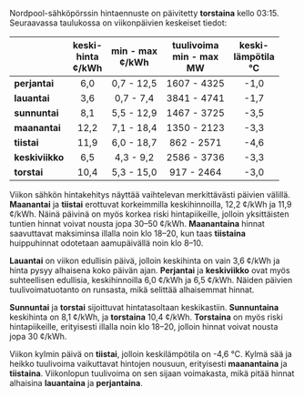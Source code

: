 Nordpool-sähköpörssin hintaennuste on päivitetty **torstaina** kello 03:15. Seuraavassa taulukossa on viikonpäivien keskeiset tiedot:

|        | keski-<br>hinta<br>¢/kWh | min - max<br>¢/kWh | tuulivoima<br>min - max<br>MW | keski-<br>lämpötila<br>°C |
|:-------------|:----------------:|:----------------:|:-------------:|:-------------:|
| **perjantai** | 6,0 | 0,7 - 12,5 | 1607 - 4325 | -1,0 |
| **lauantai** | 3,6 | 0,7 - 7,4 | 3841 - 4741 | -1,7 |
| **sunnuntai** | 8,1 | 5,5 - 12,9 | 1467 - 3725 | -3,5 |
| **maanantai** | 12,2 | 7,1 - 18,4 | 1350 - 2123 | -3,3 |
| **tiistai** | 11,9 | 6,0 - 18,7 | 862 - 2571 | -4,6 |
| **keskiviikko** | 6,5 | 4,3 - 9,2 | 2586 - 3736 | -3,3 |
| **torstai** | 10,4 | 5,3 - 15,0 | 917 - 2464 | -3,0 |

Viikon sähkön hintakehitys näyttää vaihtelevan merkittävästi päivien välillä. **Maanantai** ja **tiistai** erottuvat korkeimmilla keskihinnoilla, 12,2 ¢/kWh ja 11,9 ¢/kWh. Näinä päivinä on myös korkea riski hintapiikeille, jolloin yksittäisten tuntien hinnat voivat nousta jopa 30–50 ¢/kWh. **Maanantaina** hinnat saavuttavat maksiminsa illalla noin klo 18–20, kun taas **tiistaina** huippuhinnat odotetaan aamupäivällä noin klo 8–10.

**Lauantai** on viikon edullisin päivä, jolloin keskihinta on vain 3,6 ¢/kWh ja hinta pysyy alhaisena koko päivän ajan. **Perjantai** ja **keskiviikko** ovat myös suhteellisen edullisia, keskihinnoilla 6,0 ¢/kWh ja 6,5 ¢/kWh. Näiden päivien tuulivoimatuotanto on runsasta, mikä selittää alhaisemmat hinnat.

**Sunnuntai** ja **torstai** sijoittuvat hintatasoltaan keskikastiin. **Sunnuntaina** keskihinta on 8,1 ¢/kWh, ja **torstaina** 10,4 ¢/kWh. **Torstaina** on myös riski hintapiikeille, erityisesti illalla noin klo 18–20, jolloin hinnat voivat nousta jopa 30 ¢/kWh.

Viikon kylmin päivä on **tiistai**, jolloin keskilämpötila on -4,6 °C. Kylmä sää ja heikko tuulivoima vaikuttavat hintojen nousuun, erityisesti **maanantaina** ja **tiistaina**. Viikonlopun tuulivoima on sen sijaan voimakasta, mikä pitää hinnat alhaisina **lauantaina** ja **perjantaina**.